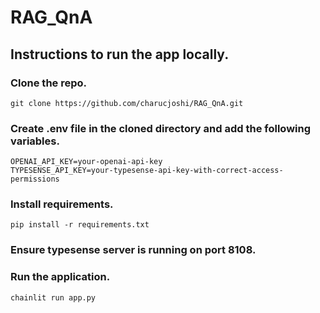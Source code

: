 # RAG_QnA

## Instructions to run the app locally.

### Clone the repo.
    git clone https://github.com/charucjoshi/RAG_QnA.git
### Create .env file in the cloned directory and add the following variables.
    OPENAI_API_KEY=your-openai-api-key
    TYPESENSE_API_KEY=your-typesense-api-key-with-correct-access-permissions
### Install requirements.
    pip install -r requirements.txt
### Ensure typesense server is running on port 8108.
### Run the application.
    chainlit run app.py

